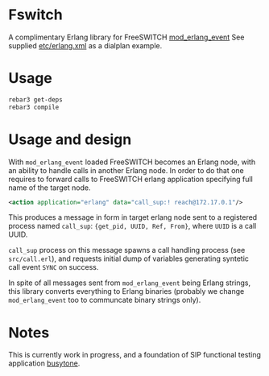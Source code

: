 Fswitch
=======

A complimentary Erlang library for FreeSWITCH [mod_erlang_event](https://freeswitch.org/confluence/display/FREESWITCH/mod_erlang_event)
See supplied [etc/erlang.xml](etc/erlang.xml) as a dialplan example.

Usage
=====

```sh
rebar3 get-deps
rebar3 compile
```

Usage and design
================

With `mod_erlang_event` loaded FreeSWITCH becomes an Erlang node, with an ability to handle calls in another Erlang node.
In order to do that one requires to forward calls to FreeSWITCH erlang application specifying full name of the target node.
```xml
<action application="erlang" data="call_sup:! reach@172.17.0.1"/>
```
This produces a message in form in target erlang node sent to a registered process named `call_sup`: `{get_pid, UUID, Ref, From}`,
where `UUID` is a call UUID.

`call_sup` process on this message spawns a call handling process (see `src/call.erl`), and requests initial dump of variables
generating syntetic call event `SYNC` on success.

In spite of all messages sent from `mod_erlang_event` being Erlang strings, this library converts everything to Erlang binaries
(probably we change `mod_erlang_event` too to communcate binary strings only).

Notes
=====

This is currently work in progress, and a foundation of SIP functional testing application [busytone](https://github.com/swarmcom/busytone).
